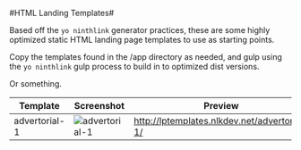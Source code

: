 #HTML Landing Templates#

Based off the `yo ninthlink` generator practices, these are some highly optimized static HTML landing page templates to use as starting points.

Copy the templates found in the /app directory as needed, and gulp using the `yo ninthlink` gulp process to build in to optimized dist versions.

Or something.

| Template | Screenshot | Preview |
| -------- | ---------- | ------- |
| advertorial-1 | ![advertorial-1](https://bitbucket.org/nlk/html-landing-templates/raw/master/app/advertorial-1/screenshot.png) | http://lptemplates.nlkdev.net/advertorial-1/ |